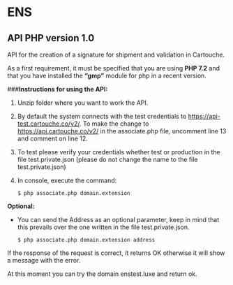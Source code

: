 # ENS
## API PHP version 1.0  
  
API for the creation of a signature for shipment and validation in Cartouche.
>

As a first requirement, it must be specified that you are using __PHP 7.2__ and that you have installed the __“gmp”__ module for php in a recent version.

###__Instructions for using the API:__

1. Unzip folder where you want to work the API.

2. By default the system connects with the test credentials to https://api-test.cartouche.co/v2/. To make the change to https://api.cartouche.co/v2/ in the associate.php file, uncomment line 13 and comment on line 12.

3. To test please verify your credentials whether test or production in the file test.private.json (please do not change the name to the file test.private.json)

4. In console, execute the command:
	
	```
	$ php associate.php domain.extension
	```
>

__Optional:__

- You can send the Address as an optional parameter, keep in mind that this prevails over the one written in the file test.private.json.

	`$ php associate.php domain.extension address`

>

If the response of the request is correct, it returns OK otherwise it will show a message with the error.

At this moment you can try the domain enstest.luxe and return ok.
